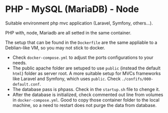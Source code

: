# PHP - MySQL (MariaDB) - Node

Suitable environment php mvc application (Laravel, Symfony, others...).

PHP with, node, Mariadb are all setted in the same container.

The setup that can be found in the `Dockerfile` are the same appliable to a Deblian-like VM, so you may not stick to docker.

* Check `docker-compose.yml` to adjust the ports configurations to your needs.
* The public apache folder are setuped to use `public` (instead the default `html`) folder as server root. A more suitable setup for MVCs frameworks like Laravel and Symfony, which uses `public`. Check `./confifs/000-default.conf`.
* The database pass is phpass. Check in the `startup.sh` file to chenge it.
* After the database is initialized, check commented out line from volumes in `docker-compose.yml`. Good to copy those container folder to the local machine, so a need to restart does not purge the data from database.
